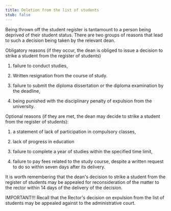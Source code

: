 ```yaml
---
title: Deletion from the list of students
stub: false
---
```

Being thrown off the student register is tantamount to a person being deprived of their student status. There are two groups of reasons that lead to such a decision being taken by the relevant dean.

Obligatory reasons (if they occur, the dean is obliged to issue a decision to strike a student from the register of students)

1. failure to conduct studies,

2. Written resignation from the course of study.

3. failure to submit the diploma dissertation or the diploma examination by the deadline,

4. being punished with the disciplinary penalty of expulsion from the university.

Optional reasons (if they are met, the dean may decide to strike a student from the register of students):

1. a statement of lack of participation in compulsory classes,

2. lack of progress in education

3. failure to complete a year of studies within the specified time limit,

4. failure to pay fees related to the study course, despite a written request to do so within seven days after its delivery.

It is worth remembering that the dean's decision to strike a student from the register of students may be appealed for reconsideration of the matter to the rector within 14 days of the delivery of the decision.

IMPORTANT!!! Recall that the Rector's decision on expulsion from the list of students may be appealed against to the administrative court.
